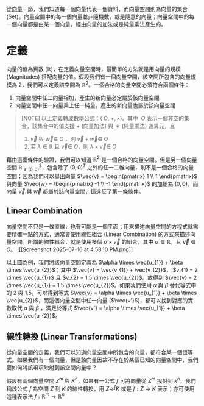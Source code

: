 從[向量](./Vector)一節，我們知道每一個向量代表一個資料，而向量空間則為向量的集合 (Set)。向量空間中的每一個向量並非隨機數，或是隨意的向量；向量空間中的每一個向量都是由某一個向量，經由向量的加法或是純量乘法產生的。

# 定義

向量的值為實數 ($\mathbb{R}$)，在定義向量空間時，最簡單的方法就是用向量的規模 (Magnitudes) 搭配向量的值。假設我們有一個向量空間，該空間所包含的向量規模為 2，我們可以定義該空間為 $\mathbb{R}^2$。一個合格的向量空間必須符合兩個條件：

1. 向量空間中任二向量相加，產生的新向量必定屬於該向量空間
2. 向量空間中任一向量乘上任一純量，產生的新向量也屬於該向量空間

> [NOTE]
> 以上定義轉成數學公式：$(\ O, \ +, \times)$。其中 $\ O$ 表示一個非空的集合，該集合中的值支援 + (向量加法) 與 ＊ (純量乘法) 運算元，且
> 1.  $\vec{v}$ 與 $\vec{w} \in \ O$ ，則 $\vec{v} + \vec{w} \in \ O$
> 2. 若 $\lambda \in \mathbb{R}$ 且 $\vec{v} \in \ O$，則 $\lambda \times \vec{v} \in \ O$

藉由這兩條件的驗證，我們可以知道 $\mathbb{R}^2$ 是一個合格的向量空間。但是另一個向量空間 $\mathbb{R}_{\neq (0,0)}^2$，包含除了 $(0, 0)^T$ 之外的任一二維向量，則不是一個合格的向量空間；因為我們可以舉出向量 $\vec{v} = \begin{pmatrix} 1 \\ 1 \end{pmatrix}$ 與向量 $\vec{w} = \begin{pmatrix} -1 \\ -1 \end{pmatrix}$ 的加總為 $(0, 0)$，而向量 $\vec{v}$ 與 $\vec{w}$ 都屬於該向量空間，這違反了第一條條件。

## Linear Combination

向量空間不只是一條直線，也有可能是一個平面；用來描述向量空間的方程式就需要精確一點的方式，通常會使用線性組合 (Linear Combination) 的方式來描述向量空間。所謂的線性組合，就是使用多個 $\alpha \times \vec{v}$ 的組合，其中 $\alpha \in \mathbb{R}$，且 $\vec{v} \in O$。
![[Screenshot 2025-07-16 at 4.58.10 PM.png]]

以上圖為例，我們將該向量空間定義為 $\alpha \times \vec{u_{1}} + \beta \times \vec{u_{2}}$；其中 $\vec{v} = \vec{v_{1}} + \vec{v_{2}}$， $v_{1} = 2 \times \vec{u_{1}}$ 且 $v_{2} = 1.5 \times \vec{u_{2}}$。故得到 $\vec{v} = 2 \times \vec{u_{1}} + 1.5 \times \vec{u_{2}}$。如果我們使用 $\alpha$ 與 $\beta$ 替代等式中的 2 與 1.5，可以得到等式 $\vec{v} = \alpha \times \vec{u_{1}} + \beta \times \vec{u_{2}}$，而這個向量空間中任一向量 ($\vec{v'}$)，都可以找到對應的實數取代 $\alpha$ 與 $\beta$ ，滿足於等式 $\vec{v'} = \alpha \times \vec{u_{1}} + \beta \times \vec{u_{2}}$。

## 線性轉換 (Linear Transformations)

從向量空間的定義，我們可以知道向量空間中所包含的向量，都符合某一個恆等式。如果我們有一個向量，但是該向量因故不存在於某個已知的向量空間中，我們要如何將該項項映射到該空間向量中？

假設有兩個向量空間 $Z^m$ 與 $K^n$，如果有一公式 $f$ 可將向量從 $Z^m$ 投射到 $k^n$，我們稱該公式 $f$ 為空間 $Z$ 到 $K$ 的線性轉換，用 $Z \to^f K$ 或是 $f: Z \to K$ 表示；亦可使用這種表示法 $f: \mathbb{R}^m \to \mathbb{R}^n$

